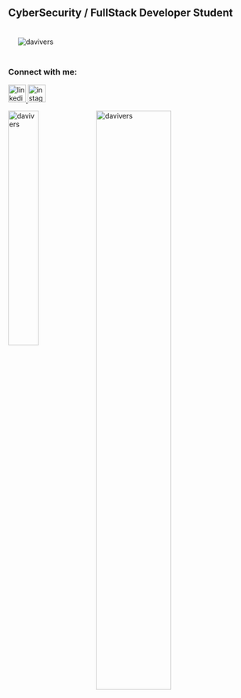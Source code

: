 <h2 align="left">CyberSecurity / FullStack Developer Student</h2>
<p align="left"> 
<img src="https://komarev.com/ghpvc/?username=davivers&label=Profile%20views&color=B026FF&style=flat" style="margin: 20px" alt="davivers"/> </p>
<h3 align="left">Connect with me:</h3>
<p align="left">
<div align="left">
  <a href="https://www.linkedin.com/in/david-a-42a652212/" target="_blank">
   <img src="https://raw.githubusercontent.com/maurodesouza/profile-readme-generator/master/src/assets/icons/social/linkedin/default.svg" width="36" height="36"         alt="linkedin logo"  />
  <a href="https://www.instagram.com/meg_1d0" target="_blank">
    <img src="https://raw.githubusercontent.com/maurodesouza/profile-readme-generator/master/src/assets/icons/social/instagram/default.svg" width="36" height="36" alt="instagram logo"  />
</div>
<p><img align="left" style="margin-bottom: 2px" src="https://github-readme-stats.vercel.app/api/top-langs?username=davivers&show_icons=true&locale=en&layout=compact&theme=tokyonight" alt="davivers" width="35%"/></p>
<p><img align="left" src="https://github-readme-stats.vercel.app/api?username=davivers&show_icons=true&locale=en&theme=tokyonight" alt="davivers" width="55%" /></p>
